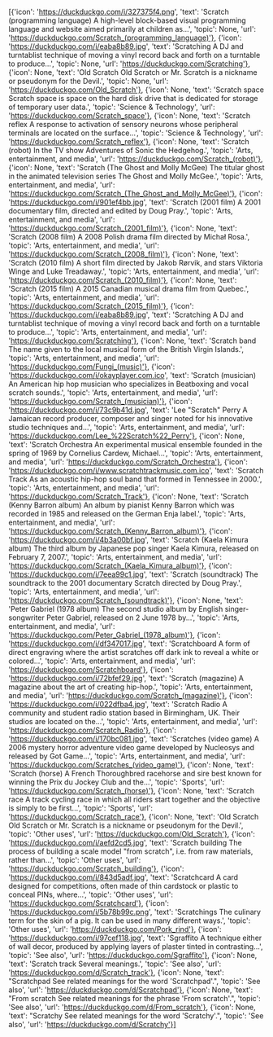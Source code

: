 [{'icon': 'https://duckduckgo.com/i/327375f4.png', 'text': 'Scratch (programming language) A high-level block-based visual programming language and website aimed primarily at children as...', 'topic': None, 'url': 'https://duckduckgo.com/Scratch_(programming_language)'}, {'icon': 'https://duckduckgo.com/i/eaba8b89.jpg', 'text': 'Scratching A DJ and turntablist technique of moving a vinyl record back and forth on a turntable to produce...', 'topic': None, 'url': 'https://duckduckgo.com/Scratching'}, {'icon': None, 'text': 'Old Scratch Old Scratch or Mr. Scratch is a nickname or pseudonym for the Devil.', 'topic': None, 'url': 'https://duckduckgo.com/Old_Scratch'}, {'icon': None, 'text': 'Scratch space Scratch space is space on the hard disk drive that is dedicated for storage of temporary user data.', 'topic': 'Science & Technology', 'url': 'https://duckduckgo.com/Scratch_space'}, {'icon': None, 'text': 'Scratch reflex A response to activation of sensory neurons whose peripheral terminals are located on the surface...', 'topic': 'Science & Technology', 'url': 'https://duckduckgo.com/Scratch_reflex'}, {'icon': None, 'text': 'Scratch (robot) In the TV show Adventures of Sonic the Hedgehog.', 'topic': 'Arts, entertainment, and media', 'url': 'https://duckduckgo.com/Scratch_(robot)'}, {'icon': None, 'text': 'Scratch (The Ghost and Molly McGee) The titular ghost in the animated television series The Ghost and Molly McGee.', 'topic': 'Arts, entertainment, and media', 'url': 'https://duckduckgo.com/Scratch_(The_Ghost_and_Molly_McGee)'}, {'icon': 'https://duckduckgo.com/i/901ef4bb.jpg', 'text': 'Scratch (2001 film) A 2001 documentary film, directed and edited by Doug Pray.', 'topic': 'Arts, entertainment, and media', 'url': 'https://duckduckgo.com/Scratch_(2001_film)'}, {'icon': None, 'text': 'Scratch (2008 film) A 2008 Polish drama film directed by Michał Rosa.', 'topic': 'Arts, entertainment, and media', 'url': 'https://duckduckgo.com/Scratch_(2008_film)'}, {'icon': None, 'text': 'Scratch (2010 film) A short film directed by Jakob Rørvik, and stars Viktoria Winge and Luke Treadaway.', 'topic': 'Arts, entertainment, and media', 'url': 'https://duckduckgo.com/Scratch_(2010_film)'}, {'icon': None, 'text': 'Scratch (2015 film) A 2015 Canadian musical drama film from Quebec.', 'topic': 'Arts, entertainment, and media', 'url': 'https://duckduckgo.com/Scratch_(2015_film)'}, {'icon': 'https://duckduckgo.com/i/eaba8b89.jpg', 'text': 'Scratching A DJ and turntablist technique of moving a vinyl record back and forth on a turntable to produce...', 'topic': 'Arts, entertainment, and media', 'url': 'https://duckduckgo.com/Scratching'}, {'icon': None, 'text': 'Scratch band The name given to the local musical form of the British Virgin Islands.', 'topic': 'Arts, entertainment, and media', 'url': 'https://duckduckgo.com/Fungi_(music)'}, {'icon': 'https://duckduckgo.com/i/okayplayer.com.ico', 'text': 'Scratch (musician) An American hip hop musician who specializes in Beatboxing and vocal scratch sounds.', 'topic': 'Arts, entertainment, and media', 'url': 'https://duckduckgo.com/Scratch_(musician)'}, {'icon': 'https://duckduckgo.com/i/73c9b41d.jpg', 'text': 'Lee "Scratch" Perry A Jamaican record producer, composer and singer noted for his innovative studio techniques and...', 'topic': 'Arts, entertainment, and media', 'url': 'https://duckduckgo.com/Lee_%22Scratch%22_Perry'}, {'icon': None, 'text': 'Scratch Orchestra An experimental musical ensemble founded in the spring of 1969 by Cornelius Cardew, Michael...', 'topic': 'Arts, entertainment, and media', 'url': 'https://duckduckgo.com/Scratch_Orchestra'}, {'icon': 'https://duckduckgo.com/i/www.scratchtrackmusic.com.ico', 'text': 'Scratch Track As an acoustic hip-hop soul band that formed in Tennessee in 2000.', 'topic': 'Arts, entertainment, and media', 'url': 'https://duckduckgo.com/Scratch_Track'}, {'icon': None, 'text': 'Scratch (Kenny Barron album) An album by pianist Kenny Barron which was recorded in 1985 and released on the German Enja label.', 'topic': 'Arts, entertainment, and media', 'url': 'https://duckduckgo.com/Scratch_(Kenny_Barron_album)'}, {'icon': 'https://duckduckgo.com/i/4b3a00bf.jpg', 'text': 'Scratch (Kaela Kimura album) The third album by Japanese pop singer Kaela Kimura, released on February 7, 2007.', 'topic': 'Arts, entertainment, and media', 'url': 'https://duckduckgo.com/Scratch_(Kaela_Kimura_album)'}, {'icon': 'https://duckduckgo.com/i/7eea99c1.jpg', 'text': 'Scratch (soundtrack) The soundtrack to the 2001 documentary Scratch directed by Doug Pray.', 'topic': 'Arts, entertainment, and media', 'url': 'https://duckduckgo.com/Scratch_(soundtrack)'}, {'icon': None, 'text': 'Peter Gabriel (1978 album) The second studio album by English singer-songwriter Peter Gabriel, released on 2 June 1978 by...', 'topic': 'Arts, entertainment, and media', 'url': 'https://duckduckgo.com/Peter_Gabriel_(1978_album)'}, {'icon': 'https://duckduckgo.com/i/df347017.jpg', 'text': 'Scratchboard A form of direct engraving where the artist scratches off dark ink to reveal a white or colored...', 'topic': 'Arts, entertainment, and media', 'url': 'https://duckduckgo.com/Scratchboard'}, {'icon': 'https://duckduckgo.com/i/72bfef29.jpg', 'text': 'Scratch (magazine) A magazine about the art of creating hip-hop.', 'topic': 'Arts, entertainment, and media', 'url': 'https://duckduckgo.com/Scratch_(magazine)'}, {'icon': 'https://duckduckgo.com/i/022dfba4.jpg', 'text': 'Scratch Radio A community and student radio station based in Birmingham, UK. Their studios are located on the...', 'topic': 'Arts, entertainment, and media', 'url': 'https://duckduckgo.com/Scratch_Radio'}, {'icon': 'https://duckduckgo.com/i/170bc081.jpg', 'text': 'Scratches (video game) A 2006 mystery horror adventure video game developed by Nucleosys and released by Got Game...', 'topic': 'Arts, entertainment, and media', 'url': 'https://duckduckgo.com/Scratches_(video_game)'}, {'icon': None, 'text': 'Scratch (horse) A French Thoroughbred racehorse and sire best known for winning the Prix du Jockey Club and the...', 'topic': 'Sports', 'url': 'https://duckduckgo.com/Scratch_(horse)'}, {'icon': None, 'text': 'Scratch race A track cycling race in which all riders start together and the objective is simply to be first...', 'topic': 'Sports', 'url': 'https://duckduckgo.com/Scratch_race'}, {'icon': None, 'text': 'Old Scratch Old Scratch or Mr. Scratch is a nickname or pseudonym for the Devil.', 'topic': 'Other uses', 'url': 'https://duckduckgo.com/Old_Scratch'}, {'icon': 'https://duckduckgo.com/i/aefd2cd5.jpg', 'text': 'Scratch building The process of building a scale model "from scratch", i.e. from raw materials, rather than...', 'topic': 'Other uses', 'url': 'https://duckduckgo.com/Scratch_building'}, {'icon': 'https://duckduckgo.com/i/843d5adf.jpg', 'text': 'Scratchcard A card designed for competitions, often made of thin cardstock or plastic to conceal PINs, where...', 'topic': 'Other uses', 'url': 'https://duckduckgo.com/Scratchcard'}, {'icon': 'https://duckduckgo.com/i/5b78b99c.png', 'text': 'Scratchings The culinary term for the skin of a pig. It can be used in many different ways.', 'topic': 'Other uses', 'url': 'https://duckduckgo.com/Pork_rind'}, {'icon': 'https://duckduckgo.com/i/97cef118.jpg', 'text': 'Sgraffito A technique either of wall decor, produced by applying layers of plaster tinted in contrasting...', 'topic': 'See also', 'url': 'https://duckduckgo.com/Sgraffito'}, {'icon': None, 'text': 'Scratch track Several meanings.', 'topic': 'See also', 'url': 'https://duckduckgo.com/d/Scratch_track'}, {'icon': None, 'text': "Scratchpad See related meanings for the word 'Scratchpad'.", 'topic': 'See also', 'url': 'https://duckduckgo.com/d/Scratchpad'}, {'icon': None, 'text': "From scratch See related meanings for the phrase 'From scratch'.", 'topic': 'See also', 'url': 'https://duckduckgo.com/d/From_scratch'}, {'icon': None, 'text': "Scratchy See related meanings for the word 'Scratchy'.", 'topic': 'See also', 'url': 'https://duckduckgo.com/d/Scratchy'}]